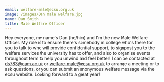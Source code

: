 ```yaml
---
email: welfare-male@ecsu.org.uk
image: /images/Dan male welfare.jpg
name: Dan Smith
title: Male Welfare Officer
---
```


Hey everyone, my name's Dan (he/him) and I'm the new Male Welfare Officer. My role is to ensure there's somebody in college who's there for you to talk to who will provide confidential support,
										to signpost you to the welfare services the university has to offer, and also to organise events throughout term to help you unwind and feel better!
										I can be contacted at ds783@cam.ac.uk or welfare-male@ecsu.org.uk to arrange a meeting or to ask questions, or you can submit an anonymous welfare message via the ecsu website. Looking forward to a great year!